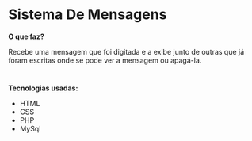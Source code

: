 # Sistema De Mensagens

**O que faz?**

Recebe uma mensagem que foi digitada e a exibe junto de outras que já foram escritas onde se pode ver a mensagem ou apagá-la.

#
**Tecnologias usadas:**
- HTML
- CSS
- PHP
- MySql
